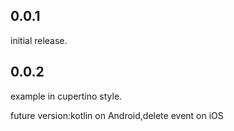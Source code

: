 ## 0.0.1

initial release.

## 0.0.2

example in cupertino style.
 
future version:kotlin on Android,delete event on iOS



